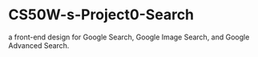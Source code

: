 # CS50W-s-Project0-Search
 a front-end design for Google Search, Google Image Search, and Google Advanced Search.
